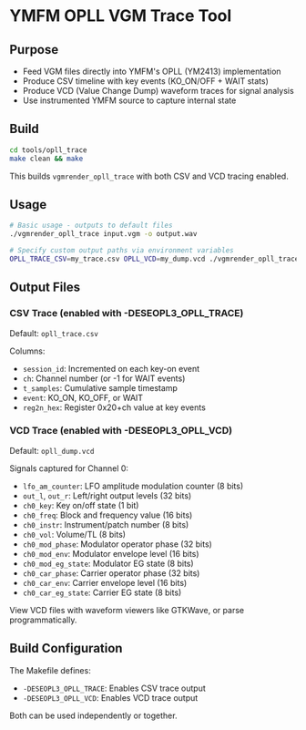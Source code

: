 # YMFM OPLL VGM Trace Tool

## Purpose
- Feed VGM files directly into YMFM's OPLL (YM2413) implementation
- Produce CSV timeline with key events (KO_ON/OFF + WAIT stats)
- Produce VCD (Value Change Dump) waveform traces for signal analysis
- Use instrumented YMFM source to capture internal state

## Build
```bash
cd tools/opll_trace
make clean && make
```

This builds `vgmrender_opll_trace` with both CSV and VCD tracing enabled.

## Usage
```bash
# Basic usage - outputs to default files
./vgmrender_opll_trace input.vgm -o output.wav

# Specify custom output paths via environment variables
OPLL_TRACE_CSV=my_trace.csv OPLL_VCD=my_dump.vcd ./vgmrender_opll_trace input.vgm -o output.wav
```

## Output Files

### CSV Trace (enabled with -DESEOPL3_OPLL_TRACE)
Default: `opll_trace.csv`

Columns:
- `session_id`: Incremented on each key-on event
- `ch`: Channel number (or -1 for WAIT events)
- `t_samples`: Cumulative sample timestamp
- `event`: KO_ON, KO_OFF, or WAIT
- `reg2n_hex`: Register 0x20+ch value at key events

### VCD Trace (enabled with -DESEOPL3_OPLL_VCD)
Default: `opll_dump.vcd`

Signals captured for Channel 0:
- `lfo_am_counter`: LFO amplitude modulation counter (8 bits)
- `out_l`, `out_r`: Left/right output levels (32 bits)
- `ch0_key`: Key on/off state (1 bit)
- `ch0_freq`: Block and frequency value (16 bits)
- `ch0_instr`: Instrument/patch number (8 bits)
- `ch0_vol`: Volume/TL (8 bits)
- `ch0_mod_phase`: Modulator operator phase (32 bits)
- `ch0_mod_env`: Modulator envelope level (16 bits)
- `ch0_mod_eg_state`: Modulator EG state (8 bits)
- `ch0_car_phase`: Carrier operator phase (32 bits)
- `ch0_car_env`: Carrier envelope level (16 bits)
- `ch0_car_eg_state`: Carrier EG state (8 bits)

View VCD files with waveform viewers like GTKWave, or parse programmatically.

## Build Configuration

The Makefile defines:
- `-DESEOPL3_OPLL_TRACE`: Enables CSV trace output
- `-DESEOPL3_OPLL_VCD`: Enables VCD trace output

Both can be used independently or together.